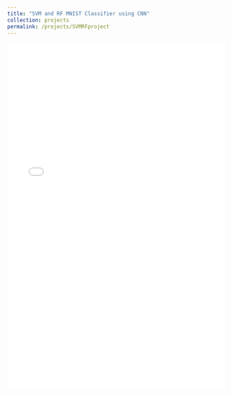 ```yaml
---
title: "SVM and RF MNIST Classifier using CNN"
collection: projects
permalink: /projects/SVMRFproject
---
```


<iframe src="/files/SVMRFwriteup.pdf" width="100%" height="800" frameborder="no" border="0" marginwidth="0" marginheight="0"></iframe>
